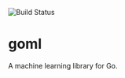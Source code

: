 ![Build Status](https://travis-ci.org/steffenfritz/goml.svg?branch=master)

# goml
A machine learning library for Go.
